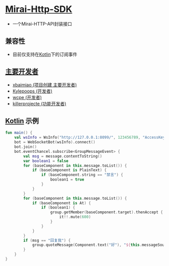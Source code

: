 # [Mirai-Http-SDK](README.md)
- 一个Mirai-HTTP-API封装接口

## 兼容性
- 目前仅支持在[Kotlin](https://kotlinlang.org/)下的订阅事件

## [主要开发者](https://github.com/xbaimiao/mirai-http-sdk/graphs/contributors)
- [xbaimiao (项目创建 主要开发者)](https://github.com/xbaimiao)
- [Kylepoops (开发者)](https://github.com/Kylepoops)
- [wcpe (开发者)](https://github.com/wcpe)
- [killerprojecte (功能开发者)](https://github.com/killerprojecte)

## [Kotlin](https://kotlinlang.org/) 示例
```kotlin
fun main() {
    val wsInfo = WsInfo("http://127.0.0.1:8099/", 123456789, "AccessKey")
    bot = WebSocketBot(wsInfo).connect()
    bot.join()
    bot.eventChancel.subscribe<GroupMessageEvent> {
        val msg = message.contentToString()
        var boolean1 = false
        for (baseComponent in this.message.toList()) {
            if (baseComponent is PlainText) {
                if (baseComponent.string == "禁言") {
                    boolean1 = true
                }
            }
        }
        for (baseComponent in this.message.toList()) {
            if (baseComponent is At) {
                if (boolean1) {
                    group.getMember(baseComponent.target).thenAccept {
                        it!!.mute(600)
                    }
                }
            }
        }
        if (msg == "回复我") {
            group.quoteMessage(Component.text("好"), "${this.messageSource.messageId}")
        }
    }
}
```
